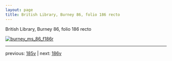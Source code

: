 ```yaml
---
layout: page
title: British Library, Burney 86, folio 186 recto
---
```


British Library, Burney 86, folio 186 recto

[![burney_ms_86_f186r](http://www.homermultitext.org/iipsrv?IIIF=/project/homer/pyramidal/deepzoom/bl/burney86imgs/v1/burney_ms_86_f186r.tif/full/800,/0/default.jpg)](http://www.homermultitext.org/ict2/?urn=urn:cite2:bl:burney86imgs.v1:burney_ms_86_f186r) 

---

previous:  [185v](../185v/) | next: [186v](../186v/)